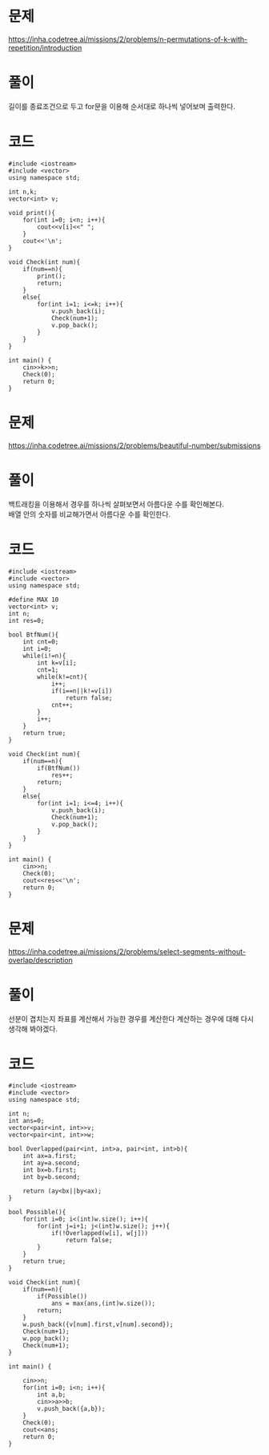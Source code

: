 # 문제
https://inha.codetree.ai/missions/2/problems/n-permutations-of-k-with-repetition/introduction
# 풀이
길이를 종료조건으로 두고 for문을 이용해 순서대로 하나씩 넣어보며 출력한다.
# 코드
```
#include <iostream>
#include <vector>
using namespace std;

int n,k;
vector<int> v;

void print(){
    for(int i=0; i<n; i++){
        cout<<v[i]<<" ";
    }
    cout<<'\n';
}

void Check(int num){
    if(num==n){
        print();
        return;
    }
    else{
        for(int i=1; i<=k; i++){
            v.push_back(i);
            Check(num+1);
            v.pop_back();
        }
    }
}

int main() {
    cin>>k>>n;
    Check(0);
    return 0;
}
```

# 문제
https://inha.codetree.ai/missions/2/problems/beautiful-number/submissions
# 풀이
백트래킹을 이용해서 경우를 하나씩 살펴보면서 아름다운 수를 확인해본다.  
배열 안의 숫자를 비교해가면서 아름다운 수를 확인한다.
# 코드
```
#include <iostream>
#include <vector>
using namespace std;

#define MAX 10
vector<int> v;
int n;
int res=0;

bool BtfNum(){
    int cnt=0;
    int i=0;
    while(i!=n){
        int k=v[i];
        cnt=1;
        while(k!=cnt){
            i++;
            if(i==n||k!=v[i])
                return false;
            cnt++;
        }
        i++;
    }
    return true;
}

void Check(int num){
    if(num==n){
        if(BtfNum())
            res++;
        return;
    }
    else{
        for(int i=1; i<=4; i++){
            v.push_back(i);
            Check(num+1);
            v.pop_back();
        }
    }
}

int main() {
    cin>>n;
    Check(0);
    cout<<res<<'\n';
    return 0;
}
```

# 문제
https://inha.codetree.ai/missions/2/problems/select-segments-without-overlap/description
# 풀이
선분이 겹치는지 좌표를 계산해서 가능한 경우를 계산한다 계산하는 경우에 대해 다시 생각해 봐야겠다.
# 코드
```
#include <iostream>
#include <vector>
using namespace std;

int n;
int ans=0;
vector<pair<int, int>>v;
vector<pair<int, int>>w;

bool Overlapped(pair<int, int>a, pair<int, int>b){
    int ax=a.first;
    int ay=a.second;
    int bx=b.first;
    int by=b.second;

    return (ay<bx||by<ax);
}

bool Possible(){
    for(int i=0; i<(int)w.size(); i++){
        for(int j=i+1; j<(int)w.size(); j++){
            if(!Overlapped(w[i], w[j]))
                return false;
        }
    }
    return true;
}

void Check(int num){
    if(num==n){
        if(Possible())
            ans = max(ans,(int)w.size());
        return;
    }
    w.push_back({v[num].first,v[num].second});
    Check(num+1);
    w.pop_back();
    Check(num+1);
}

int main() {

    cin>>n;
    for(int i=0; i<n; i++){
        int a,b;
        cin>>a>>b;
        v.push_back({a,b});
    }
    Check(0);
    cout<<ans;
    return 0;
}
```
